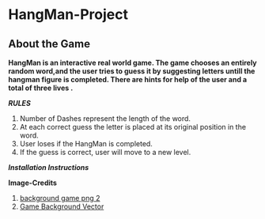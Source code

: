 # HangMan-Project

## About the Game ##

**HangMan is an interactive real world game. The game chooses an entirely random word,and the user tries to guess it by suggesting letters untill the hangman figure is completed. There are hints for help of the user and a total of three lives .**

___RULES___

1. Number of Dashes represent the length of the word.
2. At each correct guess the letter is placed at its original position in the word.
3. User loses if the HangMan is completed.
4. If the guess is correct, user will move to a new level.

___Installation Instructions___



__Image-Credits__
1. <a title="background game png 2" href="https://pngimage.net/background-game-png-2/">background game png 2</a>
2. <a href="https://vectorified.com/game-background-vector">Game Background Vector</a>          






